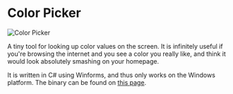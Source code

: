 Color Picker
======
![Color Picker](http://4.bp.blogspot.com/-CCUIZR3CIhk/TzZOX_zUieI/AAAAAAAAAck/gs7sUOi29lo/s1600/colorpicker_preview.png)

A tiny tool for looking up color values on the screen. It is infinitely useful if you're browsing the internet and you see a color you really like, and think it would look absolutely smashing on your homepage.

It is written in C# using Winforms, and thus only works on the Windows platform.
The binary can be found on [this page](http://9bitscience.blogspot.no/p/experiments.html).
